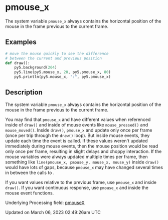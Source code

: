 # pmouse_x

The system variable `pmouse_x` always contains the horizontal position of the mouse in the frame previous to the current frame.

## Examples

<div class="example-table">

<div class="example-row"><div class="example-cell-image">

</div><div class="example-cell-code">

```python
# move the mouse quickly to see the difference
# between the current and previous position
def draw():
    py5.background(204)
    py5.line(py5.mouse_x, 20, py5.pmouse_x, 80)
    py5.println(py5.mouse_x, ":", py5.pmouse_x)
```

</div></div>

</div>

## Description

The system variable `pmouse_x` always contains the horizontal position of the mouse in the frame previous to the current frame.

You may find that `pmouse_x` and [](sketch_pmouse_y) have different values when referenced inside of `draw()` and inside of mouse events like `mouse_pressed()` and `mouse_moved()`. Inside `draw()`, `pmouse_x` and [](sketch_pmouse_y) update only once per frame (once per trip through the `draw()` loop). But inside mouse events, they update each time the event is called. If these values weren't updated immediately during mouse events, then the mouse position would be read only once per frame, resulting in slight delays and choppy interaction. If the mouse variables were always updated multiple times per frame, then something like `line(pmouse_x, pmouse_y, mouse_x, mouse_y)` inside `draw()` would have lots of gaps, because `pmouse_x` may have changed several times in between the calls to [](sketch_line).

If you want values relative to the previous frame, use `pmouse_x` and [](sketch_pmouse_y) inside `draw()`. If you want continuous response, use `pmouse_x` and [](sketch_pmouse_y) inside the mouse event functions.

Underlying Processing field: [pmouseX](https://processing.org/reference/pmouseX.html)

Updated on March 06, 2023 02:49:26am UTC
